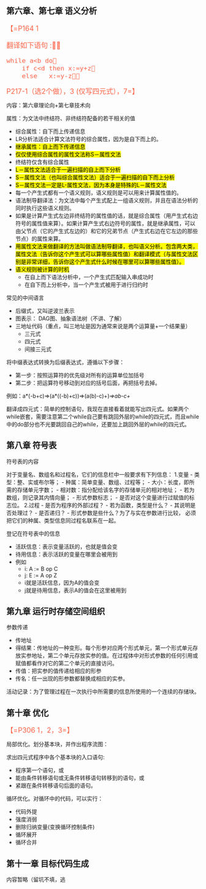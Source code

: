 ## 第六章、第七章 语义分析

<font size=4 color=tomato>
【=P164 1

翻译如下语句 :	
```
while a<b do		
    if c<d then	x:=y+z		           
    else   x:=y-z
```
P217-1（选2个做），3 (仅写四元式），7=】</font>

内容：第六章理论向+第七章技术向

属性：为文法中终结符、非终结符配备的若干相关的值

- 综合属性：自下而上传递信息
- LR分析法适合计算文法符号的综合属性，因为是自下而上的。
- <mark>继承属性：自上而下传递信息</mark>
- <mark>仅仅使用综合属性的属性文法称S－属性文法</mark>
- 终结符仅含有综合属性
- <mark>L－属性文法适合于一遍扫描的自上而下分析</mark>
- <mark>S－属性文法（也叫综合属性文法）适合于一遍扫描的自下而上分析 </mark>
- <mark>S－属性文法一定是L-属性文法，因为本身是特殊的L－属性文法</mark>
- 每一个产生式都有一个语义规则，语义规则是可以用来计算属性值的。
- 语法制导翻译法：为文法中每个产生式配上一组语义规则，并且在语法分析的同时执行这些语义规则。
- 如果是计算产生式左边非终结符的属性值的话，就是综合属性（用产生式右边符号的属性值来算）。如果计算产生式右边符号的属性，就是继承属性，可以由父节点（它的产生式左边的）和它的兄弟节点（产生式右边在它左边的那些节点）的属性来算。
- <mark>用属性文法来做翻译的方法叫做语法制导翻译，也叫语义分析。包含两大类，属性文法（告诉你这个产生式可以算哪些属性值）和翻译模式（与属性文法区别是非常详细，告诉你这个产生式什么时候在哪里可以算哪些属性值）。</mark>
- <mark>语义规则被计算的时机</mark>
    - 在自上而下语法分析中，一个产生式匹配输入串成功时
    - 在自下而上分析中，当一个产生式被用于进行归约时

常见的中间语言

- 后缀式，又叫逆波兰表示 
- 图表示： DAG图、抽象语法树（不讲、了解）
- 三地址代码（重点，叫三地址是因为通常来说是两个运算量+一个结果量）
    - 三元式
    - 四元式
    - 间接三元式

将中缀表达式转换为后缀表达式，遵循以下步骤：

- 第一步：按照运算符的优先级对所有的运算单位加括号
- 第二步：把运算符号移动到对应的括号后面，再把括号去掉。

例如：a*(-b+c)=>(a*((-b)+c))=>(a(b)-c)+)*=>ab-c+*

翻译成四元式：简单的控制语句，我现在直接看着就能写出四元式。如果两个while嵌套，需要注意第二个while自己要有跳回外层的while的四元式，而且while中的do部分也不光要跳回自己的while，还要加上跳回外层的while的四元式。

## 第八章 符号表

符号表的内容

对于变量名、数组名和过程名，它们的信息栏中一般要求有下列信息：
1.变量
    - 类型：整、实或布尔等；
    - 种属：简单变量、数组、过程等；
    - 大小：长度，即所需的存储单元字数；
    - 相对数：指分配给该名字的存储单元的相对地址；
    - 若为数组，则记录其内情向量；
    - 形式参数标志；
    - 是否对这个变量进行过赋值的标志位。
2.过程
    - 是否为程序的外部过程？
    - 若为函数，类型是什么？
    - 其说明是否处理过？
    - 是否递归？
    - 形式参数是些什么？为了与实在参数进行比较， 必须把它们的种属、类型信息同过程名联系在一起。

登记在符号表中的信息

- 活跃信息：表示变量活跃的，也就是值会变
- 待用信息：表示活跃的变量在哪里会被用到
- 例如 
    - i: A := B op C
    - j: E := A op Z
    - i就是活跃信息，因为A的值会变
    - j就是待用信息，表示A的值会在这里被用到

## 第九章 运行时存储空间组织

参数传递

- 传地址
- 得结果：传地址的一种变形。每个形参对应两个形式单元，第一个形式单元存放实参地址，第二个单元存放实参的值。在过程体中对形式参数的任何引用或赋值都看作对它的第二个单元的直接访问。
- 传值：把实参的值传递给相应的形参
- 传名：任一出现的形参数都替换成相应的实参。

活动记录：为了管理过程在一次执行中所需要的信息所使用的一个连续的存储块。

## 第十章 优化

<font size=4 color=tomato>【=P306 1，2，3=】</font>

局部优化。划分基本块，并作出程序流图：

求出四元式程序中各个基本块的入口语句:

- 程序第一个语句，或
- 能由条件转移语句或无条件转移语句转移到的语句，或
- 紧跟在条件转移语句后面的语句。

循环优化。对循环中的代码，可以实行：
- 代码外提
- 强度消弱
- 删除归纳变量(变换循环控制条件)
- 循环展开
- 循环合并 

## 第十一章 目标代码生成

内容暂略（留坑不填，逃

